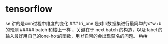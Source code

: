 # tensorflow
se 讲的是cnn过程中维度的变化  ###
Iri_one 是对Iri数据集进行最简单的x*w+b的预测  #####
batch 和楼上一样 ，关键在于 next batch 的构造，以及 label 的输入最好用自己的one-hot的函数，用 tf自带的会出现莫名的问题。  ###
